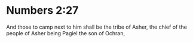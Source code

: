# Numbers 2:27

And those to camp next to him shall be the tribe of Asher, the chief of the people of Asher being Pagiel the son of Ochran,
